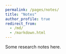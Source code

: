 ```yaml
---
permalink: /pages/notes/
title: "Notes"
author_profile: true
redirect_from: 
  - /md/
  - /markdown.html
---
```


Some research notes here.